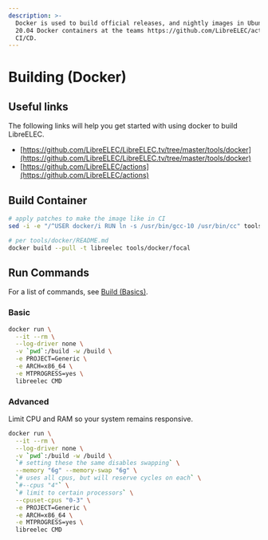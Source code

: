 ```yaml
---
description: >-
  Docker is used to build official releases, and nightly images in Ubuntu LTS
  20.04 Docker containers at the teams https://github.com/LibreELEC/actions
  CI/CD.
---
```


# Building (Docker)

## Useful links

The following links will help you get started with using docker to build LibreELEC.

* [https://github.com/LibreELEC/LibreELEC.tv/tree/master/tools/docker](https://github.com/LibreELEC/LibreELEC.tv/tree/master/tools/docker)
* [https://github.com/LibreELEC/actions](https://github.com/LibreELEC/actions)

## Build Container

```bash
# apply patches to make the image like in CI
sed -i -e "/^USER docker/i RUN ln -s /usr/bin/gcc-10 /usr/bin/cc" tools/docker/focal/Dockerfile

# per tools/docker/README.md
docker build --pull -t libreelec tools/docker/focal
```

## Run Commands

For a list of commands, see [Build (Basics)](build-basics.md).

### Basic

```bash
docker run \
  --it --rm \
  --log-driver none \
  -v `pwd`:/build -w /build \
  -e PROJECT=Generic \
  -e ARCH=x86_64 \
  -e MTPROGRESS=yes \
  libreelec CMD
```

### Advanced

Limit CPU and RAM so your system remains responsive.

```bash
docker run \
  --it --rm \
  --log-driver none \
  -v `pwd`:/build -w /build \
  `# setting these the same disables swapping` \
  --memory "6g" --memory-swap "6g" \
  `# uses all cpus, but will reserve cycles on each` \
  `#--cpus "4"` \
  `# limit to certain processors` \
  --cpuset-cpus "0-3" \
  -e PROJECT=Generic \
  -e ARCH=x86_64 \
  -e MTPROGRESS=yes \
  libreelec CMD
```
